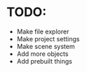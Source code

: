 # TODO:
- Make file explorer
- Make project settings
- Make scene system
- Add more objects
- Add prebuilt things